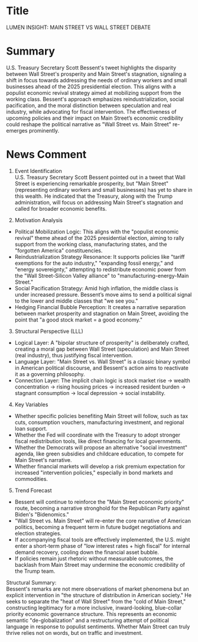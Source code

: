 # Title
LUMEN INSIGHT: MAIN STREET VS WALL STREET DEBATE

# Summary
U.S. Treasury Secretary Scott Bessent's tweet highlights the disparity between Wall Street's prosperity and Main Street's stagnation, signaling a shift in focus towards addressing the needs of ordinary workers and small businesses ahead of the 2025 presidential election. This aligns with a populist economic revival strategy aimed at mobilizing support from the working class. Bessent's approach emphasizes reindustrialization, social pacification, and the moral distinction between speculation and real industry, while advocating for fiscal intervention. The effectiveness of upcoming policies and their impact on Main Street’s economic credibility could reshape the political narrative as "Wall Street vs. Main Street" re-emerges prominently.

# News Comment
1. Event Identification  
U.S. Treasury Secretary Scott Bessent pointed out in a tweet that Wall Street is experiencing remarkable prosperity, but "Main Street" (representing ordinary workers and small businesses) has yet to share in this wealth. He indicated that the Treasury, along with the Trump administration, will focus on addressing Main Street's stagnation and called for broader economic benefits.

2. Motivation Analysis  
- Political Mobilization Logic: This aligns with the "populist economic revival" theme ahead of the 2025 presidential election, aiming to rally support from the working class, manufacturing states, and the "forgotten America" constituencies.  
- Reindustrialization Strategy Resonance: It supports policies like "tariff exemptions for the auto industry," "expanding fossil energy," and "energy sovereignty," attempting to redistribute economic power from the "Wall Street-Silicon Valley alliance" to "manufacturing-energy-Main Street."  
- Social Pacification Strategy: Amid high inflation, the middle class is under increased pressure. Bessent’s move aims to send a political signal to the lower and middle classes that "we see you."  
- Hedging Financial Bubble Perception: It creates a narrative separation between market prosperity and stagnation on Main Street, avoiding the point that "a good stock market = a good economy."

3. Structural Perspective (LLL)  
- Logical Layer: A "bipolar structure of prosperity" is deliberately crafted, creating a moral gap between Wall Street (speculation) and Main Street (real industry), thus justifying fiscal intervention.  
- Language Layer: "Main Street vs. Wall Street" is a classic binary symbol in American political discourse, and Bessent's action aims to reactivate it as a governing philosophy.  
- Connection Layer: The implicit chain logic is stock market rise → wealth concentration → rising housing prices → increased resident burden → stagnant consumption → local depression → social instability.

4. Key Variables  
- Whether specific policies benefiting Main Street will follow, such as tax cuts, consumption vouchers, manufacturing investment, and regional loan support.  
- Whether the Fed will coordinate with the Treasury to adopt stronger fiscal redistribution tools, like direct financing for local governments.  
- Whether the Democrats will propose an alternative "social investment" agenda, like green subsidies and childcare education, to compete for Main Street's narrative.  
- Whether financial markets will develop a risk premium expectation for increased "intervention policies," especially in bond markets and commodities.

5. Trend Forecast  
- Bessent will continue to reinforce the "Main Street economic priority" route, becoming a narrative stronghold for the Republican Party against Biden's "Bidenomics."  
- "Wall Street vs. Main Street" will re-enter the core narrative of American politics, becoming a frequent term in future budget negotiations and election strategies.  
- If accompanying fiscal tools are effectively implemented, the U.S. might enter a short-term phase of "low interest rates + high fiscal" for internal demand recovery, cooling down the financial asset bubble.  
- If policies remain just rhetoric without measurable outcomes, the backlash from Main Street may undermine the economic credibility of the Trump team.

Structural Summary:  
Bessent's remarks are not mere observations of market phenomena but an explicit intervention in "the structure of distribution in American society." He seeks to separate the "heat of Wall Street" from the "cold of Main Street," constructing legitimacy for a more inclusive, inward-looking, blue-collar priority economic governance structure. This represents an economic semantic "de-globalization" and a restructuring attempt of political language in response to populist sentiments. Whether Main Street can truly thrive relies not on words, but on traffic and investment.
